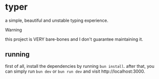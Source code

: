 # typer

a simple, beautiful and unstable typing experience.

> [!WARNING]
> this project is VERY bare-bones and I don't guarantee maintaining it.

## running

first of all, install the dependencies by running `bun install`.
after that, you can simply run `bun dev` or `bun run dev` and visit http://localhost:3000.